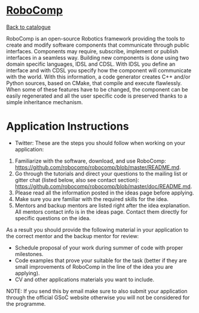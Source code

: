 
# [RoboComp](http://robocomp.org/)

[Back to catalogue](../README.md#robocomp)

RoboComp is an open-source Robotics framework providing the tools to create and modify software components that communicate through public interfaces. Components may require, subscribe, implement or publish interfaces in a seamless way. Building new components is done using two domain specific languages, IDSL and CDSL. With IDSL you define an interface and with CDSL you specify how the component will communicate with the world. With this information, a code generator creates C++ and/or Python sources, based on CMake, that compile and execute flawlessly. When some of these features have to be changed, the component can be easily regenerated and all the user specific code is preserved thanks to a simple inheritance mechanism.

# Application Instructions

* Twitter: These are the steps you should follow when working on your application:
1. Familiarize with the software,  download, and use RoboComp: https://github.com/robocomp/robocomp/blob/master/README.md.
2. Go through the tutorials and direct your questions to the mailing list or gitter chat (listed below, also see contact section):  https://github.com/robocomp/robocomp/blob/master/doc/README.md.
3. Please read all the information posted in the ideas page before applying.
4. Make sure you are familiar with the required skills for the idea. 
5. Mentors and backup mentors are listed right after the idea explanation. All mentors contact info is in the ideas page. Contact them directly for specific questions on the idea.

As a result you should provide the following material in your application to the correct mentor and the backup mentor for review:
* Schedule proposal of your work during summer of code with proper milestones. 
* Code examples that prove your suitable for the task (better if they are small improvements of RoboComp in the line of the idea you are applying).
* CV and other applications materials  you want to include.

NOTE: If you send this by email make sure to also submit your application through the official GSoC website otherwise you will not be considered for the programme.